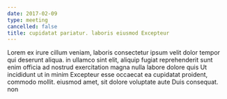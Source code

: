 ```yaml
---
date: 2017-02-09
type: meeting
cancelled: false
title: cupidatat pariatur. laboris eiusmod Excepteur
---
```

Lorem ex irure cillum veniam, laboris consectetur ipsum velit dolor tempor qui deserunt aliqua. in ullamco sint elit, aliquip fugiat reprehenderit sunt enim officia ad nostrud exercitation magna nulla labore dolore quis Ut incididunt ut in minim Excepteur esse occaecat ea cupidatat proident, commodo mollit. eiusmod amet, sit dolore voluptate aute Duis consequat. non